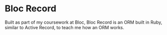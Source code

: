 # Bloc Record

Built as part of my coursework at Bloc, Bloc Record is an ORM built in Ruby, similar to Active Record, to teach me how an ORM works. 